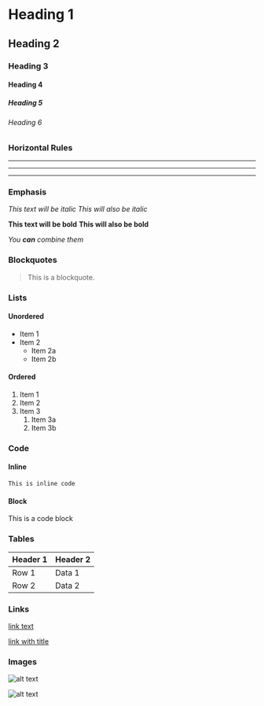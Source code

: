 # Heading 1
## Heading 2
### Heading 3
#### Heading 4
##### Heading 5
###### Heading 6

### Horizontal Rules

---
***
___

### Emphasis

*This text will be italic*
_This will also be italic_

**This text will be bold**
__This will also be bold__

*You **can** combine them*

### Blockquotes

> This is a blockquote.

### Lists

#### Unordered

* Item 1
* Item 2
  * Item 2a
  * Item 2b

#### Ordered

1. Item 1
2. Item 2
3. Item 3
   1. Item 3a
   2. Item 3b

### Code

#### Inline

`This is inline code`

#### Block


This is a code block

### Tables

| Header 1 | Header 2 |
| -------- | -------- |
| Row 1    | Data 1   |
| Row 2    | Data 2   |

### Links

[link text](https://www.example.com)

[link with title](https://www.example.com "Title")

### Images

![alt text](https://www.example.com/image.jpg)

![alt text](https://www.example.com/image.jpg "Title")

